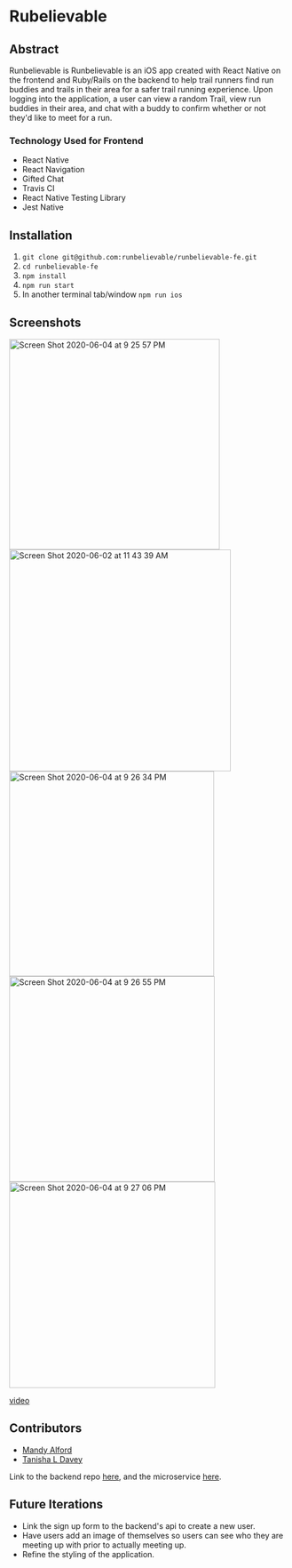 # Rubelievable

## Abstract

Runbelievable is Runbelievable is an iOS app created with React Native on the frontend and Ruby/Rails on the backend to help trail runners find run buddies and trails in their area for a safer trail running experience. Upon logging into the application, a user can view a random Trail, view run buddies in their area, and chat with a buddy to confirm whether or not they'd like to meet for a run.

### Technology Used for Frontend
  * React Native
  * React Navigation
  * Gifted Chat
  * Travis CI
  * React Native Testing Library
  * Jest Native

## Installation
1. `git clone git@github.com:runbelievable/runbelievable-fe.git`
1. `cd runbelievable-fe` 
1. `npm install`
1. `npm run start` 
1. In another terminal tab/window `npm run ios`


## Screenshots

<img width="379" alt="Screen Shot 2020-06-04 at 9 25 57 PM" src="https://user-images.githubusercontent.com/54858455/83834321-44ac9180-a6ab-11ea-853b-ab82be42357f.png">

<img width="399" alt="Screen Shot 2020-06-02 at 11 43 39 AM" src="https://user-images.githubusercontent.com/54858455/83834359-5ee66f80-a6ab-11ea-8a53-a4ade002ecf9.png">

<img width="369" alt="Screen Shot 2020-06-04 at 9 26 34 PM" src="https://user-images.githubusercontent.com/54858455/83833870-3316ba00-a6aa-11ea-9972-987d147a1c01.png">

<img width="370" alt="Screen Shot 2020-06-04 at 9 26 55 PM" src="https://user-images.githubusercontent.com/54858455/83833891-3f027c00-a6aa-11ea-8788-10ae259c17a1.png">

<img width="371" alt="Screen Shot 2020-06-04 at 9 27 06 PM" src="https://user-images.githubusercontent.com/54858455/83833918-4d509800-a6aa-11ea-977b-4d03404be850.png">

[video](https://www.youtube.com/watch?v=AtJTyf82qa8&feature=youtu.be)

## Contributors

* [Mandy Alford](https://github.com/MandyAlford)
* [Tanisha L Davey](https://github.com/tanishalatoya)

Link to the backend repo [here](https://github.com/runbelievable/runbelievable-backend), and the microservice [here](https://github.com/runbelievable/backend_microservice).

## Future Iterations

* Link the sign up form to the backend's api to create a new user.
* Have users add an image of themselves so users can see who they are meeting up with prior to actually meeting up.
* Refine the styling of the application.
